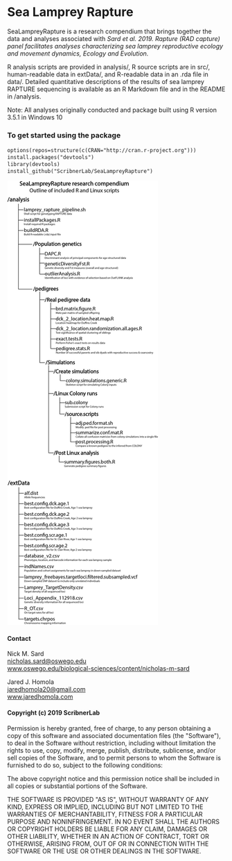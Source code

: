 Sea Lamprey Rapture
===================

SeaLampreyRapture is a research compendium that brings together the data
and analyses associated with *Sard et al. 2019. Rapture (RAD capture)
panel facilitates analyses characterizing sea lamprey reproductive
ecology and movement dynamics, Ecology and Evolution.*

R analysis scripts are provided in analysis/, R source scripts are in
src/, human-readable data in extData/, and R-readable data in an .rda
file in data/. Detailed quantitative descriptions of the results of sea
lamprey RAPTURE sequencing is available as an R Markdown file and in the
README in /analysis.

Note: All analyses originally conducted and package built using R
version 3.5.1 in Windows 10

### To get started using the package

    options(repos=structure(c(CRAN="http://cran.r-project.org")))
    install.packages("devtools")
    library(devtools)
    install_github("ScribnerLab/SeaLampreyRapture")

![OutlineFigure](compendiumOutline.png)

#### Contact

Nick M. Sard <br> <nicholas.sard@oswego.edu> <br>
www.oswego.edu/biological-sciences/content/nicholas-m-sard <br>

Jared J. Homola <br> <jaredhomola20@gmail.com> <br> www.jaredhomola.com

#### Copyright (c) 2019 ScribnerLab

Permission is hereby granted, free of charge, to any person obtaining a
copy of this software and associated documentation files (the
"Software"), to deal in the Software without restriction, including
without limitation the rights to use, copy, modify, merge, publish,
distribute, sublicense, and/or sell copies of the Software, and to
permit persons to whom the Software is furnished to do so, subject to
the following conditions:

The above copyright notice and this permission notice shall be included
in all copies or substantial portions of the Software.

THE SOFTWARE IS PROVIDED "AS IS", WITHOUT WARRANTY OF ANY KIND, EXPRESS
OR IMPLIED, INCLUDING BUT NOT LIMITED TO THE WARRANTIES OF
MERCHANTABILITY, FITNESS FOR A PARTICULAR PURPOSE AND NONINFRINGEMENT.
IN NO EVENT SHALL THE AUTHORS OR COPYRIGHT HOLDERS BE LIABLE FOR ANY
CLAIM, DAMAGES OR OTHER LIABILITY, WHETHER IN AN ACTION OF CONTRACT,
TORT OR OTHERWISE, ARISING FROM, OUT OF OR IN CONNECTION WITH THE
SOFTWARE OR THE USE OR OTHER DEALINGS IN THE SOFTWARE.
